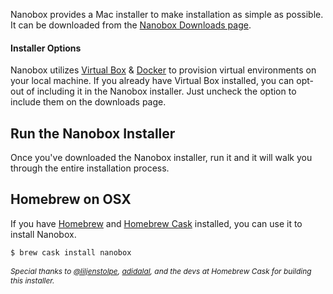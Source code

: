 Nanobox provides a Mac installer to make installation as simple as possible. It can be downloaded from the [Nanobox Downloads page](https://desktop.nanobox.io/downloads).

#### Installer Options
Nanobox utilizes [Virtual Box](https://www.virtualbox.org/) & [Docker](https://www.docker.com/) to provision virtual environments on your local machine. If you already have Virtual Box installed, you can opt-out of including it in the Nanobox installer. Just uncheck the option to include them on the downloads page.

## Run the Nanobox Installer
Once you've downloaded the Nanobox installer, run it and it will walk you through the entire installation process.

## Homebrew on OSX
If you have [Homebrew](http://brew.sh/) and [Homebrew Cask](http://caskroom.io/) installed, you can use it to install Nanobox.

```bash
$ brew cask install nanobox
```

<p style="font-size: .85em; font-style: italic;">Special thanks to <a href="https://twitter.com/liljenstolpe">@liljenstolpe</a>, <a href="https://github.com/adidalal">adidalal</a>, and the devs at Homebrew Cask for building this installer.</p>

